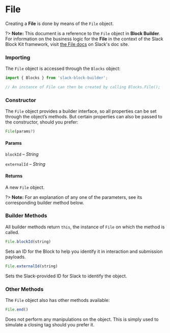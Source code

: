 # File

Creating a **File** is done by means of the `File` object.

?> **Note:** This document is a reference to the `File` object in **Block Builder**. For information on the business logic for the **File** in the context of the Slack Block Kit framework, visit [the File docs](https:&#x2F;&#x2F;api.slack.com&#x2F;reference&#x2F;block-kit&#x2F;blocks#file) on Slack's doc site.

### Importing

The `File` object is accessed through the `Blocks` object:

```javascript
import { Blocks } from 'slack-block-builder';

// An instance of File can then be created by calling Blocks.File();
```


### Constructor

The `File` object provides a builder interface, so all properties can be set through the object’s methods. But certain properties can also be passed to the constructor, should you prefer:

```javascript
File(params?)
```

#### Params

`blockId` – *String*

`externalId` – *String*

#### Returns

A new `File` object.

?> **Note:** For an explanation of any one of the parameters, see its corresponding builder method below.

### Builder Methods

All builder methods return `this`, the instance of `File` on which the method is called.

```javascript
File.blockId(string)
```

Sets an ID for the Block to help you identify it in interaction and submission payloads.
```javascript
File.externalId(string)
```

Sets the Slack-provided ID for Slack to identify the object.


### Other Methods

The `File` object also has other methods available:

```javascript
File.end()
```

Does not perform any manipulations on the object. This is simply used to simulate a closing tag should you prefer it.


